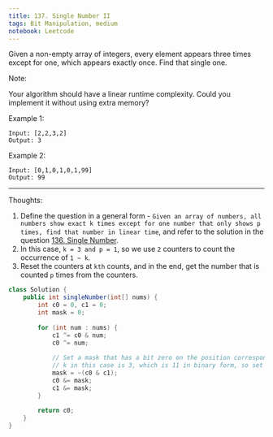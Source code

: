 ```yaml
---
title: 137. Single Number II
tags: Bit Manipulation, medium
notebook: Leetcode
---
```


Given a non-empty array of integers, every element appears three times except for one, which appears exactly once. Find that single one.

Note:

Your algorithm should have a linear runtime complexity. Could you implement it without using extra memory?

Example 1:
```
Input: [2,2,3,2]
Output: 3
```
Example 2:
```
Input: [0,1,0,1,0,1,99]
Output: 99
```

----------
Thoughts:
1. Define the question in a general form - `Given an array of numbers, all numbers show exact k times except for one number that only shows p times, find that number in linear time`, and refer to the solution in the question [136. Single Number](https://github.com/ChiehFu/leetcode/tree/master/solutions/136.%20Single%20Number.md).
2. In this case, `k = 3 and p = 1`, so we use `2` counters to count the occurrence of `1 ~ k`.
3. Reset the counters at `kth` counts, and in the end, get the number that is counted `p` times from the counters.

```Java
class Solution {
    public int singleNumber(int[] nums) {
        int c0 = 0, c1 = 0;
        int mask = 0;
        
        for (int num : nums) {
            c1 ^= c0 & num;
            c0 ^= num;
            
            // Set a mask that has a bit zero on the position corresponding to the position in counters c0 and c1 and has a count of k
            // k in this case is 3, which is 11 in binary form, so set mask to be ~(c0 & c1) 
            mask = ~(c0 & c1);
            c0 &= mask;
            c1 &= mask;
        }
        
        return c0;
    }
}
```